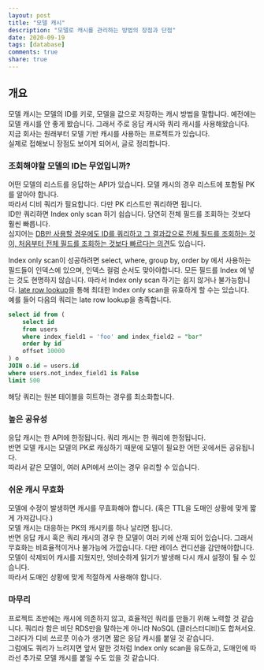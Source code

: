 ```yaml
---
layout: post
title: "모델 캐시"
description: "모델로 캐시를 관리하는 방법의 장점과 단점"
date: 2020-09-19
tags: [database]
comments: true
share: true
---
```


## 개요

모델 캐시는 모델의 ID를 키로, 모델을 값으로 저장하는 캐시 방법을 말합니다.
예전에는 모델 캐시를 안 좋게 봤습니다. 그래서 주로 응답 캐시와 쿼리 캐시를 사용해왔습니다.  
지금 회사는 원래부터 모델 기반 캐시를 사용하는 프로젝트가 있습니다.  
실제로 접해보니 장점도 보이게 되어서, 글로 정리합니다.

### 조회해야할 모델의 ID는 무었입니까?

어떤 모델의 리스트를 응답하는 API가 있습니다. 모델 캐시의 경우 리스트에 포함될 PK를 알아야 합니다.  
따라서 디비 쿼리가 필요합니다. 다만 PK 리스트만 쿼리하면 됩니다.  
ID만 쿼리하면 Index only scan 하기 쉽습니다. 당연히 전체 필드를 조회하는 것보다 훨씬 빠릅니다.  
심지어는 [DB만 사용할 경우에도 ID를 쿼리하고 그 결과값으로 전체 필드를 조회하는 것이, 처음부터 전체 필드를 조회하는 것보다 빠르다는 의견](https://blog.codinghorror.com/all-abstractions-are-failed-abstractions/)도 있습니다.

Index only scan이 성공하려면 select, where, group by, order by 에서 사용하는 필드들이 인덱스에 있으며, 인덱스 컬럼 순서도 맞아야합니다.
모든 필드를 Index 에 넣는 것도 현명하지 않습니다. 따라서 Index only scan 하기는 쉽지 않거나 불가능합니다.
[late row lookup](https://explainextended.com/2009/10/23/mysql-order-by-limit-performance-late-row-lookups/)을 통해 최대한 Index only scan을 유효하게 할 수는 있습니다.
예를 들어 다음의 쿼리는 late row lookup을 충족합니다.

```sql
select id from (
    select id
    from users
    where index_field1 = 'foo' and index_field2 = "bar"
    order by id
    offset 10000
) o
JOIN o.id = users.id
where users.not_index_field1 is False
limit 500
```

해당 쿼리는 원본 테이블을 히트하는 경우를 최소화합니다.  

### 높은 공유성

응답 캐시는 한 API에 한정됩니다. 쿼리 캐시는 한 쿼리에 한정됩니다.  
반면 모델 캐시는 모델의 PK로 캐싱하기 때문에 모델이 필요한 어떤 곳에서든 공유됩니다.  
따라서 같은 모델이, 여러 API에서 쓰이는 경우 유리할 수 있습니다.  

### 쉬운 캐시 무효화

모델에 수정이 발생하면 캐시를 무효화해야 합니다. (혹은 TTL을 도매인 상황에 맞게 짧게 가져갑니다.)  
모델 캐시는 대응하는 PK의 캐시키를 하나 날리면 됩니다.  
반면 응답 캐시 혹은 쿼리 캐시의 경우 한 모델이 여러 키에 산재 되어 있습니다. 그래서 무효화는 비효율적이거나 불가능에 가깝습니다.
다만 레이스 컨디션을 감안해야합니다. 모델이 삭제되어 캐시를 지웠지만, 엇비슷하게 읽기가 발생해 다시 캐시 설정이 될 수 있습니다.  
따라서 도매인 상황에 맞게 적절하게 사용해야 합니다.    

### 마무리

프로젝트 초반에는 캐시에 의존하지 않고, 효율적인 쿼리를 만들기 위해 노력할 것 같습니다.
쿼리라 함은 비단 RDS만을 말하는게 아니라 NoSQL (클러스터디비)도 합쳐서요.  
그러다가 디비 쓰르풋 이슈가 생기면 짧은 응답 캐시를 붙일 것 같습니다.  
그럼에도 쿼리가 느려지면 앞서 말한 것처럼 Index only scan을 유도하고, 도매인에 따라선 추가로 모델 캐시를 붙일 수도 있을 것 같습니다.  
